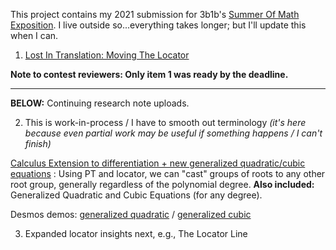 This project contains my 2021 submission for 3b1b's [Summer Of Math Exposition](https://3b1b.co/some1). I live outside so...everything takes longer; but I'll update this when I can.

1. [Lost In Translation: Moving The Locator](LocatorMoves.html)

**Note to contest reviewers: Only item 1 was ready by the deadline.**

---
**BELOW:** Continuing research note uploads.

2. This is work-in-process / I have to smooth out terminology *(it's here because even partial work may be useful if something happens / I can't finish)* 

[Calculus Extension to differentiation + new generalized quadratic/cubic equations](GeneralQuadCubic.html) : Using PT and locator, we can "cast" groups of roots to any other root group, generally regardless of the polynomial degree. **Also included:** Generalized Quadratic and Cubic Equations (for any degree). 

Desmos demos: [generalized quadratic](/desmos/general_quadratic.html) / [generalized cubic](/desmos/general_cubic.html)

3. Expanded locator insights next, e.g., The Locator Line 